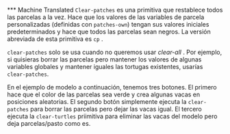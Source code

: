 ﻿*** Machine Translated
`Clear-patches` es una primitiva que restablece todos las parcelas a la vez. Hace que los valores de las variables de parcela personalizadas (definidas con `patches-own`) tengan sus valores iniciales predeterminados y hace que todos las parcelas sean negros. La versión abreviada de esta primitiva es `cp` .

`clear-patches` solo se usa cuando no queremos usar *clear-all* . Por ejemplo, si quisieras borrar las parcelas pero mantener los valores de algunas variables globales y mantener iguales las tortugas existentes, usarías `clear-patches`.

En el ejemplo de modelo a continuación, tenemos tres botones. El primero hace que el color de las parcelas sea verde y crea algunas vacas en posiciones aleatorias. El segundo botón simplemente ejecuta la `clear-patches` para borrar las parcelas pero dejar las vacas igual. El tercero ejecuta la `clear-turtles` priimitiva para eliminar las vacas del modelo pero deja parcelas/pasto como es.